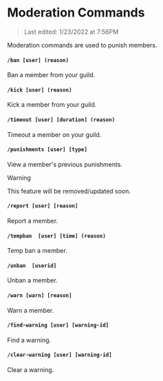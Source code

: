 # Moderation Commands

> Last edited: 1/23/2022 at 7:56PM

Moderation commands are used to punish members.

#### `/ban [user] (reason)`
Ban a member from your guild.

#### `/kick [user] (reason)`
Kick a member from your guild.

#### `/timeout [user] [duration] (reason)`
Timeout a member on your guild.

#### `/punishments [user] [type]`
View a member's previous punishments.


> [!WARNING]
> This feature will be removed/updated soon.
#### `/report [user] [reason]`
Report a member.

#### `/tempban  [user] [time] (reason)`
Temp ban a member.

#### `/unban  [userid]`
Unban a member.

#### `/warn [warn] [reason]`
Warn a member.

#### `/find-warning [user] [warning-id]`
Find a warning.

#### `/clear-warning [user] [warning-id]`
Clear a warning.
